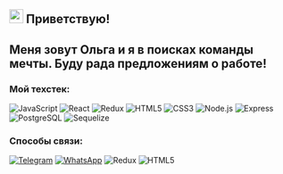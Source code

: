 ## <img src="https://c.tenor.com/SNL9_xhZl9oAAAAi/waving-hand-joypixels.gif" width="25px"/> Приветствую!
## Меня зовут Ольга и я в поисках команды мечты. Буду рада предложениям о работе!

### Мой техстек:

![JavaScript](https://img.shields.io/badge/-JavaScript-2E3035??style=for-the-badge&logo=JavaScript)
![React](https://img.shields.io/badge/-React-2E3035??style=for-the-badge&logo=React)
![Redux](https://img.shields.io/badge/-Redux-2E3035??style=for-the-badge&logo=Redux)
![HTML5](https://img.shields.io/badge/-HTML5-2E3035??style=for-the-badge&logo=HTML5)
![CSS3](https://img.shields.io/badge/-CSS3-2E3035??style=for-the-badge&logo=CSS3)
![Node.js](https://img.shields.io/badge/-Node.js-2E3035??style=for-the-badge&logo=Node.js)
![Express](https://img.shields.io/badge/-Express-2E3035??style=for-the-badge&logo=express)
![PostgreSQL](https://img.shields.io/badge/-PostgreSQL-2E3035??style=for-the-badge&logo=PostgreSQL)
![Sequelize](https://img.shields.io/badge/-Sequelize-2E3035??style=for-the-badge&logo=Sequelize)

### Способы связи:

[![Telegram](https://img.shields.io/badge/-Telegram-2E3035??style=for-the-badge&logo=Telegram)](https://t.me/OlgaRomadina)
[![WhatsApp](https://img.shields.io/badge/-WhatsApp-2E3035??style=for-the-badge&logo=WhatsApp)](https://wa.me/79313608813)
![Redux](https://img.shields.io/badge/-Redux-2E3035??style=for-the-badge&logo=Redux)
![HTML5](https://img.shields.io/badge/-HTML5-2E3035??style=for-the-badge&logo=HTML5)

